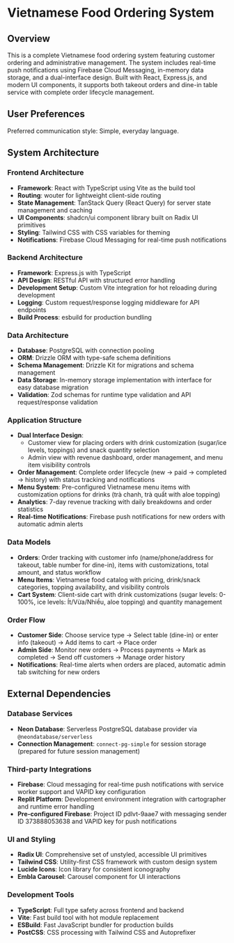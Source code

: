# Vietnamese Food Ordering System

## Overview

This is a complete Vietnamese food ordering system featuring customer ordering and administrative management. The system includes real-time push notifications using Firebase Cloud Messaging, in-memory data storage, and a dual-interface design. Built with React, Express.js, and modern UI components, it supports both takeout orders and dine-in table service with complete order lifecycle management.

## User Preferences

Preferred communication style: Simple, everyday language.

## System Architecture

### Frontend Architecture
- **Framework**: React with TypeScript using Vite as the build tool
- **Routing**: wouter for lightweight client-side routing
- **State Management**: TanStack Query (React Query) for server state management and caching
- **UI Components**: shadcn/ui component library built on Radix UI primitives
- **Styling**: Tailwind CSS with CSS variables for theming
- **Notifications**: Firebase Cloud Messaging for real-time push notifications

### Backend Architecture
- **Framework**: Express.js with TypeScript
- **API Design**: RESTful API with structured error handling
- **Development Setup**: Custom Vite integration for hot reloading during development
- **Logging**: Custom request/response logging middleware for API endpoints
- **Build Process**: esbuild for production bundling

### Data Architecture
- **Database**: PostgreSQL with connection pooling
- **ORM**: Drizzle ORM with type-safe schema definitions
- **Schema Management**: Drizzle Kit for migrations and schema management
- **Data Storage**: In-memory storage implementation with interface for easy database migration
- **Validation**: Zod schemas for runtime type validation and API request/response validation

### Application Structure
- **Dual Interface Design**: 
  - Customer view for placing orders with drink customization (sugar/ice levels, toppings) and snack quantity selection
  - Admin view with revenue dashboard, order management, and menu item visibility controls
- **Order Management**: Complete order lifecycle (new → paid → completed → history) with status tracking and notifications
- **Menu System**: Pre-configured Vietnamese menu items with customization options for drinks (trà chanh, trà quất with aloe topping)
- **Analytics**: 7-day revenue tracking with daily breakdowns and order statistics
- **Real-time Notifications**: Firebase push notifications for new orders with automatic admin alerts

### Data Models
- **Orders**: Order tracking with customer info (name/phone/address for takeout, table number for dine-in), items with customizations, total amount, and status workflow
- **Menu Items**: Vietnamese food catalog with pricing, drink/snack categories, topping availability, and visibility controls
- **Cart System**: Client-side cart with drink customizations (sugar levels: 0-100%, ice levels: Ít/Vừa/Nhiều, aloe topping) and quantity management

### Order Flow
- **Customer Side**: Choose service type → Select table (dine-in) or enter info (takeout) → Add items to cart → Place order
- **Admin Side**: Monitor new orders → Process payments → Mark as completed → Send off customers → Manage order history
- **Notifications**: Real-time alerts when orders are placed, automatic admin tab switching for new orders

## External Dependencies

### Database Services
- **Neon Database**: Serverless PostgreSQL database provider via `@neondatabase/serverless`
- **Connection Management**: `connect-pg-simple` for session storage (prepared for future session management)

### Third-party Integrations
- **Firebase**: Cloud messaging for real-time push notifications with service worker support and VAPID key configuration
- **Replit Platform**: Development environment integration with cartographer and runtime error handling
- **Pre-configured Firebase**: Project ID pdlvt-9aae7 with messaging sender ID 373888053638 and VAPID key for push notifications

### UI and Styling
- **Radix UI**: Comprehensive set of unstyled, accessible UI primitives
- **Tailwind CSS**: Utility-first CSS framework with custom design system
- **Lucide Icons**: Icon library for consistent iconography
- **Embla Carousel**: Carousel component for UI interactions

### Development Tools
- **TypeScript**: Full type safety across frontend and backend
- **Vite**: Fast build tool with hot module replacement
- **ESBuild**: Fast JavaScript bundler for production builds
- **PostCSS**: CSS processing with Tailwind CSS and Autoprefixer